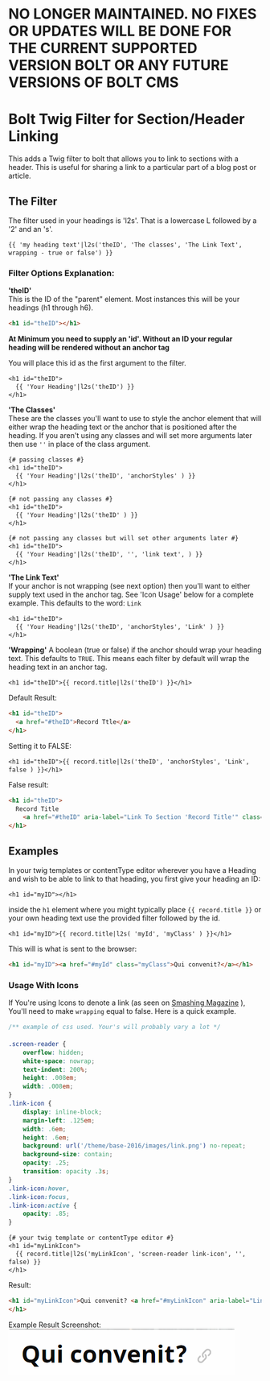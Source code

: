# NO LONGER MAINTAINED. NO FIXES OR UPDATES WILL BE DONE FOR THE CURRENT SUPPORTED VERSION BOLT OR ANY FUTURE VERSIONS OF BOLT CMS

Bolt Twig Filter for Section/Header Linking
======================
 
This adds a Twig filter to bolt that allows you to link to sections with a header. This is useful for sharing a link to a particular part of a blog post or article.  

## The Filter  
The filter used in your headings is 'l2s'. That is a lowercase L followed by a '2' and an 's'.  

```twig  
{{ 'my heading text'|l2s('theID', 'The classes', 'The Link Text', wrapping - true or false') }}
```  




### Filter Options Explanation:  
__'theID'__  
This is the ID of the "parent" element. Most instances this will be your headings (h1 through h6).  
```html  
<h1 id="theID"></h1>
```  
__At Minimum you need to supply an 'id'. Without an ID your regular heading will be rendered without an anchor tag__   

You will place this id as the first argument to the filter.  
```twig  
<h1 id="theID">  
  {{ 'Your Heading'|l2s('theID') }}
</h1>
```  
__'The Classes'__  
These are the classes you'll want to use to style the anchor element that will either wrap the heading text or the anchor that is positioned after the heading. If you aren't using any classes and will set more arguments later then use ``''`` in place of the class argument.  

```twig  
{# passing classes #}
<h1 id="theID">  
  {{ 'Your Heading'|l2s('theID', 'anchorStyles' ) }}
</h1>
```  

```twig  
{# not passing any classes #}
<h1 id="theID">  
  {{ 'Your Heading'|l2s('theID' ) }}
</h1>
``` 

```twig  
{# not passing any classes but will set other arguments later #}
<h1 id="theID">  
  {{ 'Your Heading'|l2s('theID', '', 'link text', ) }}
</h1>
```   

__'The Link Text'__  
If your anchor is not wrapping (see next option) then you'll want to either supply text used in the anchor tag. See 'Icon Usage' below for a complete example. This defaults to the word: ``Link``  

```twig  
<h1 id="theID">  
  {{ 'Your Heading'|l2s('theID', 'anchorStyles', 'Link' ) }}
</h1>
```  

__'Wrapping'__
A boolean (true or false) if the anchor should wrap your heading text. This defaults to ``TRUE``. This means each filter by default will wrap the heading text in an anchor tag.  

```twig  
<h1 id="theID">{{ record.title|l2s('theID') }}</h1>
```  
Default Result:  

```html  
<h1 id="theID">  
  <a href="#theID">Record Ttle</a>  
</h1>  
```  

Setting it to FALSE:  

```twig  
<h1 id="theID">{{ record.title|l2s('theID', 'anchorStyles', 'Link', false ) }}</h1>
```  
False result:  

```html  
<h1 id="theID">  
  Record Title  
    <a href="#theID" aria-label="Link To Section 'Record Title'" class="anchorStyles">Link</a>  
</h1>  
```



## Examples  
In your twig templates or contentType editor wherever you have a Heading and wish to be able to link to that heading, you first give your heading an ID:  

```twig  
<h1 id="myID"></h1>
```  

inside the ``h1`` element where you might typically place ``{{ record.title }}`` or your own heading text use the provided filter followed by the id.  

```twig  
<h1 id="myID">{{ record.title|l2s( 'myId', 'myClass' ) }}</h1>
```  

This will is what is sent to the browser:  

```html  
<h1 id="myID"><a href="#myId" class="myClass">Qui convenit?</a></h1>
```  

### Usage With Icons  
If You're using Icons to denote a link (as seen on [Smashing Magazine](https://www.smashingmagazine.com/2017/07/designing-perfect-date-time-picker/#date-picker-design-considerations) ), You'll need to make ``wrapping`` equal to false. Here is a quick example.   

```css  
/** example of css used. Your's will probably vary a lot */ 

.screen-reader {
    overflow: hidden;
    white-space: nowrap;
    text-indent: 200%;
    height: .008em;
    width: .008em;
}
.link-icon {
    display: inline-block;
    margin-left: .125em;
    width: .6em;
    height: .6em;
    background: url('/theme/base-2016/images/link.png') no-repeat;
    background-size: contain;
    opacity: .25;
    transition: opacity .3s;
}
.link-icon:hover,
.link-icon:focus,
.link-icon:active {
    opacity: .85;
}
```  
```twig  
{# your twig template or contentType editor #}  
<h1 id="myLinkIcon">
  {{ record.title|l2s('myLinkIcon', 'screen-reader link-icon', '', false) }}
</h1>
```  
Result:  

```html  
<h1 id="myLinkIcon">Qui convenit? <a href="#myLinkIcon" aria-label="Link To Section 'Qui convenit?'" class="screen-reader link-icon">Link</a>
</h1>
```  
Example Result Screenshot:  
![Using Icon with a wrapped header](https://raw.githubusercontent.com/cdowdy/link2section/master/screenshots/wrapping-icon-readme.png)
